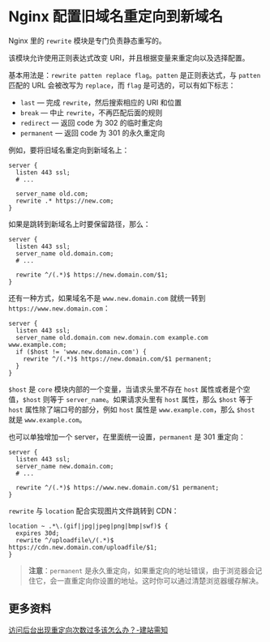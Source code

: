 # Nginx 配置旧域名重定向到新域名

Nginx 里的 `rewrite` 模块是专门负责静态重写的。

该模块允许使用正则表达式改变 URI，并且根据变量来重定向以及选择配置。

基本用法是：`rewrite patten replace flag`。`patten` 是正则表达式，与 `patten` 匹配的 URL 会被改写为 `replace`，而 `flag` 是可选的，可以有如下标志：

- `last` — 完成 `rewrite`，然后搜索相应的 URI 和位置
- `break` — 中止 `rewrite`，不再匹配后面的规则
- `redirect` — 返回 code 为 302 的临时重定向
- `permanent` — 返回 code 为 301 的永久重定向

例如，要将旧域名重定向到新域名上：

```nginx
server {
  listen 443 ssl;
  # ...

  server_name old.com;
  rewrite .* https://new.com;
}
```

如果是跳转到新域名上时要保留路径，那么：

```nginx
server {
  listen 443 ssl;
  server_name old.domain.com;
  # ...

  rewrite ^/(.*)$ https://new.domain.com/$1;
}
```

还有一种方式，如果域名不是 `www.new.domain.com` 就统一转到 `https://www.new.domain.com`：

```nginx
server {
  listen 443 ssl;
  server_name old.domain.com new.domain.com example.com www.example.com;
  if ($host != 'www.new.domain.com') {
    rewrite ^/(.*)$ https://new.domain.com/$1 permanent;
  }
}
```

`$host` 是 `core` 模块内部的一个变量，当请求头里不存在 `host` 属性或者是个空值，`$host` 则等于 `server_name`。如果请求头里有 `host` 属性，那么 `$host` 等于 `host` 属性除了端口号的部分，例如 `host` 属性是 `www.example.com`，那么 `$host` 就是 `www.example.com`。

也可以单独增加一个 server，在里面统一设置，`permanent` 是 301 重定向：

```nginx
server {
  listen 443 ssl;
  server_name new.domain.com;
  # ...

  rewrite ^/(.*)$ https://www.new.domain.com/$1 permanent;
}
```

`rewrite` 与 `location` 配合实现图片文件跳转到 CDN：

```nginx
location ~ .*\.(gif|jpg|jpeg|png|bmp|swf)$ {
  expires 30d;
  rewrite ^/uploadfile\/(.*)$ https://cdn.new.domain.com/uploadfile/$1;
}
```

> **注意**：`permanent` 是永久重定向，如果重定向的地址错误，由于浏览器会记住它，会一直重定向你设置的地址。这时你可以通过清楚浏览器缓存解决。

## 更多资料

[访问后台出现重定向次数过多该怎么办？-建站需知](https://blog.csdn.net/AlvinCasper/article/details/112727903)
